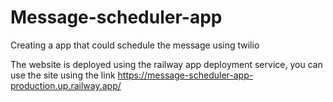 # Message-scheduler-app
Creating a app that could schedule the message using twilio

The website is deployed using the railway app deployment service, you can use the site using the link 
https://message-scheduler-app-production.up.railway.app/
